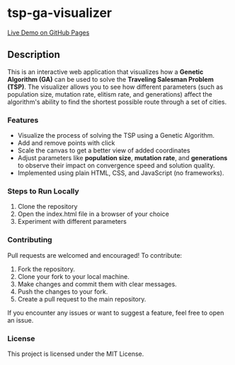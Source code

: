# tsp-ga-visualizer

[Live Demo on GitHub Pages](https://daviswest.github.io/tsp-ga-visualizer)

## Description

This is an interactive web application that visualizes how a **Genetic Algorithm (GA)** can be used to solve the **Traveling Salesman Problem (TSP)**. The visualizer allows you to see how different parameters (such as population size, mutation rate, elitism rate, and generations) affect the algorithm's ability to find the shortest possible route through a set of cities.

### Features
- Visualize the process of solving the TSP using a Genetic Algorithm.
- Add and remove points with click
- Scale the canvas to get a better view of added coordinates
- Adjust parameters like **population size**, **mutation rate**, and **generations** to observe their impact on convergence speed and solution quality.
- Implemented using plain HTML, CSS, and JavaScript (no frameworks).

### Steps to Run Locally

1. Clone the repository
2. Open the index.html file in a browser of your choice
3. Experiment with different parameters

### Contributing

Pull requests are welcomed and encouraged! To contribute:

1. Fork the repository.
2. Clone your fork to your local machine.
3. Make changes and commit them with clear messages.
4. Push the changes to your fork.
5. Create a pull request to the main repository.

If you encounter any issues or want to suggest a feature, feel free to open an issue.

### License

This project is licensed under the MIT License.
